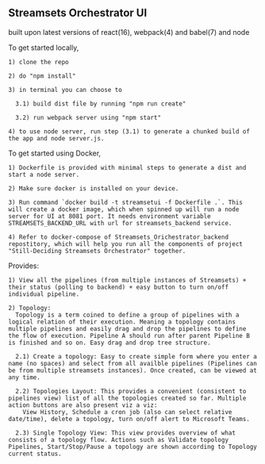## Streamsets Orchestrator UI
  built upon latest versions of react(16), webpack(4) and babel(7) and node
  
  To get started locally,

    1) clone the repo
    
    2) do "npm install"
    
    3) in terminal you can choose to
    
      3.1) build dist file by running "npm run create"
      
      3.2) run webpack server using "npm start"

    4) to use node server, run step (3.1) to generate a chunked build of the app and node server.js. 

  To get started using Docker,

    1) Dockerfile is provided with minimal steps to generate a dist and start a node server.

    2) Make sure docker is installed on your device.

    3) Run command `docker build -t streamsetui -f Dockerfile .`. This will create a docker image, which when spinned up will run a node server for UI at 8081 port. It needs environment variable STREAMSETS_BACKEND_URL with url for streamsets_backend service.

    4) Refer to docker-compose of Streamsets_Orichestrator_backend repostitory, which will help you run all the components of project "Still-Deciding Streamsets Orchestrator" together.
      
  Provides:
  
    1) View all the pipelines (from multiple instances of Streamsets) + their status (polling to backend) + easy button to turn on/off individual pipeline.
    
    2) Topology:
      Topology is a term coined to define a group of pipelines with a logical relation of their execution. Meaning a topology contains multiple pipelines and easily drag and drop the pipelines to define the flow of execution. Pipeline A should run after parent Pipeline B is finished and so on. Easy drag and drop tree structure.

      2.1) Create a topology: Easy to create simple form where you enter a name (no spaces) and select from all availble pipelines (Pipelines can be from multiple streamsets instances). Once created, can be viewed at any time.

      2.2) Topologies Layout: This provides a convenient (consistent to pipelines view) list of all the topologies created so far. Multiple action buttons are also present viz a viz:
        View History, Schedule a cron job (also can select relative date/time), delete a topology, turn on/off alert to Microsoft Teams.

      2.3) Single Topology View: This view provides overview of what consists of a topology flow. Actions such as Validate topology Pipelines, Start/Stop/Pause a topology are shown according to Topology current status.
